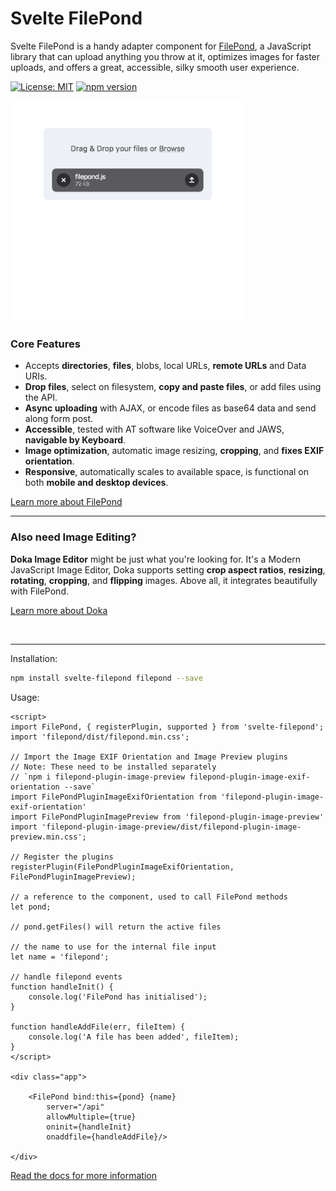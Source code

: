 # Svelte FilePond

Svelte FilePond is a handy adapter component for [FilePond](https://pqina.nl/filepond/), a JavaScript library that can upload anything you throw at it, optimizes images for faster uploads, and offers a great, accessible, silky smooth user experience.

[![License: MIT](https://img.shields.io/badge/license-MIT-blue.svg)](https://github.com/pqina/svelte-filepond/blob/master/LICENSE)
[![npm version](https://badge.fury.io/js/svelte-filepond.svg)](https://www.npmjs.com/package/svelte-filepond)

<img src="https://github.com/pqina/filepond-github-assets/blob/master/filepond-animation-01.gif?raw=true" width="370" alt=""/>

### Core Features

- Accepts **directories**, **files**, blobs, local URLs, **remote URLs** and Data URIs.
- **Drop files**, select on filesystem, **copy and paste files**, or add files using the API.
- **Async uploading** with AJAX, or encode files as base64 data and send along form post.
- **Accessible**, tested with AT software like VoiceOver and JAWS, **navigable by Keyboard**.
- **Image optimization**, automatic image resizing, **cropping**, and **fixes EXIF orientation**.
- **Responsive**, automatically scales to available space, is functional on both **mobile and desktop devices**.

[Learn more about FilePond](https://pqina.nl/filepond/)

---

### Also need Image Editing?

**Doka Image Editor** might be just what you're looking for. It's a Modern JavaScript Image Editor, Doka supports setting **crop aspect ratios**, **resizing**, **rotating**, **cropping**, and **flipping** images. Above all, it integrates beautifully with FilePond.

[Learn more about Doka](https://pqina.nl/doka/)

<img src="https://github.com/pqina/filepond-github-assets/blob/master/filepond_doka.gif?raw=true" width="600" alt=""/>

---

Installation:

```bash
npm install svelte-filepond filepond --save
```

Usage:

```svelte
<script>
import FilePond, { registerPlugin, supported } from 'svelte-filepond';
import 'filepond/dist/filepond.min.css';

// Import the Image EXIF Orientation and Image Preview plugins
// Note: These need to be installed separately
// `npm i filepond-plugin-image-preview filepond-plugin-image-exif-orientation --save`
import FilePondPluginImageExifOrientation from 'filepond-plugin-image-exif-orientation'
import FilePondPluginImagePreview from 'filepond-plugin-image-preview'
import 'filepond-plugin-image-preview/dist/filepond-plugin-image-preview.min.css';

// Register the plugins
registerPlugin(FilePondPluginImageExifOrientation, FilePondPluginImagePreview);

// a reference to the component, used to call FilePond methods
let pond;

// pond.getFiles() will return the active files

// the name to use for the internal file input
let name = 'filepond';

// handle filepond events
function handleInit() {
	console.log('FilePond has initialised');
}

function handleAddFile(err, fileItem) {
	console.log('A file has been added', fileItem);
}
</script>

<div class="app">

	<FilePond bind:this={pond} {name}
		server="/api"
		allowMultiple={true}
		oninit={handleInit}
		onaddfile={handleAddFile}/>

</div>
```

[Read the docs for more information](https://pqina.nl/filepond/docs/patterns/frameworks/svelte/)
